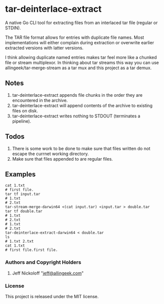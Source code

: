 # tar-deinterlace-extract

A native Go CLI tool for extracting files from an interlaced tar file (regular or STDIN).

The TAR file format allows for entries with duplicate file names. Most implementations will either complain during extraction or overwrite earlier extracted versions with latter versions.

I think allowing duplicate named entries makes tar feel more like a chunked file or stream multiplexor. In thinking about tar streams this way you can use allingeek/tar-merge-stream as a tar mux and this project as a tar demux.

## Notes

1. tar-deinterlace-extract appends file chunks in the order they are encountered in the archive.
2. tar-deinterlace-extract will append contents of the archive to existing files on disk.
3. tar-deinterlace-extract writes nothing to STDOUT (terminates a pipeline).

## Todos

1. There is some work to be done to make sure that files written do not escape the currnet working directory.
2. Make sure that files appended to are regular files.

## Examples

    cat 1.txt
    # first file.
    tar tf input.tar
    # 1.txt
    # 2.txt
    tar-stream-merge-darwin64 <(cat input.tar) <input.tar > double.tar
    tar tf double.tar
    # 1.txt
    # 2.txt
    # 1.txt
    # 2.txt
    tar-deinterlace-extract-darwin64 < double.tar
    ls
    # 1.txt 2.txt
    cat 1.txt
    # first file.first file.

### Authors and Copyright Holders

1. Jeff Nickoloff "jeff@allingeek.com"

### License

This project is released under the MIT license.
